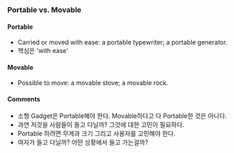 ### Portable vs. Movable

#### Portable
-  Carried or moved with ease: a portable typewriter; a portable generator.
- 핵심은 'with ease'

#### Movable
- Possible to move: a movable stove; a movable rock.


#### Comments
* 소형 Gadget은 Portable해야 한다. Movable하다고 다 Portable한 것은 아니다.
* 과연 저것을 사람들이 들고 다닐까? 그것에 대한 고민이 필요하다.
* Portable 하려면 무게과 크기 그리고 사용자를 고민해야 한다.
* 여자가 들고 다닐까? 어떤 상황에서 들고 가는걸까?
